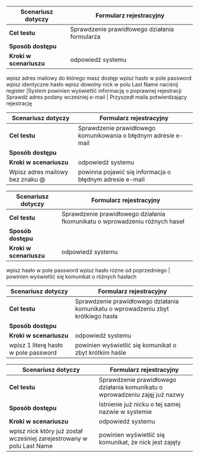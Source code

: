 **Scenariusz dotyczy** | Formularz rejestracyjny
------------ | -------------
**Cel testu** | Sprawdzenie prawidłowego działania formularza
**Sposób dostępu** |
**Kroki w  scenariuszu** | odpowiedź systemu
wpisz adres mailowy do którego masz dostęp
wpisz hasło  w pole password
wpisz identyczne hasło
wpisz dowolny nick w polu Last Name
naciśnij register |System powinien wyświetlić informację o poprawnej rejestracji
Sprawdź adres podany wcześniej e-mail | Przyszedł maila potwierdzający rejestrację

**Scenariusz dotyczy** | Formularz rejestracyjny
------------ | -------------
**Cel testu** | Sprawdzenie prawidłowego komunikowania o błędnym adresie e-mail
**Sposób dostępu** |
**Kroki w  scenariuszu** | odpowiedź systemu
Wpisz adres mailowy bez znaku @ | powinna pojawić się informacja o błędnym adresie e-mail

**Scenariusz dotyczy** | Formularz rejestracyjny
------------ | -------------
**Cel testu** | Sprawdzenie prawidłowego działania fkomunikatu o wprowadzeniu różnych haseł
**Sposób dostępu** |
**Kroki w  scenariuszu** | odpowiedź systemu
wpisz hasło w pole password
wpisz hasło różne od poprzedniego | powinien wyświetlić się komunikat o różnych hasłach

**Scenariusz dotyczy** | Formularz rejestracyjny
------------ | -------------
**Cel testu** | Sprawdzenie prawidłowego działania komunikatu o wprowadzeniu zbyt krótkiego hasła
**Sposób dostępu** |
**Kroki w  scenariuszu** | odpowiedź systemu
wpisz 1 literę hasło w pole password | powinien wyświetlić się komunikat o zbyt krótkim haśle

**Scenariusz dotyczy** | Formularz rejestracyjny
------------ | -------------
**Cel testu** | Sprawdzenie prawidłowego działania komunikatu o wprowadzeniu zajęj już nazwy
**Sposób dostępu** | Istnienie już nicku o tej samej nazwie w systemie
**Kroki w  scenariuszu** | odpowiedź systemu
wpisz nick który już został wcześniej zarejestrowany w polu Last Name | powinien wyświetlić się komunikat, że nick jest zajęty

